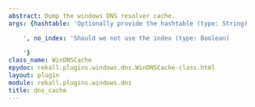 ```yaml
---
abstract: Dump the windows DNS resolver cache.
args: {hashtable: 'Optionally provide the hashtable (type: String)

    ', no_index: 'Should we not use the index (type: Boolean)

    '}
class_name: WinDNSCache
epydoc: rekall.plugins.windows.dns.WinDNSCache-class.html
layout: plugin
module: rekall.plugins.windows.dns
title: dns_cache
---
```

